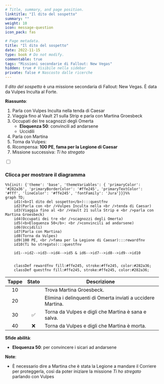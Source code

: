 ```yaml
---
# Title, summary, and page position.
linktitle: "Il dito del sospetto"
summary: ""
weight: 10
icon: message-question
icon_pack: fas

# Page metadata.
title: "Il dito del sospetto"
date: 2022-11-15
type: book # Do not modify.
commentable: true
tags: "Missioni secondarie di Fallout: New Vegas"
hidden: true # Visibile nella sidebar
private: false # Nascosto dalle ricerche
---
```


<div class="fnv">


*Il dito del sospetto* è una missione secondaria di Fallout: New Vegas. È data da Vulpes Inculta al Forte.

**Riassunto**:
1. Parla con Vulpes Inculta nella tenda di Caesar
2. Viaggia fino al Vault 21 sulla Strip e parla con Martina Groesbeck
3. Occupati dei tre scagnozzi degli Omerta
   - **Eloquenza 50**: convincili ad andarsene
   - Uccidili
4. Parla con Martina
5. Torna da Vulpes:
6. Ricompensa: **100 PE**, **fama per la Legione di Caesar**
7. Missione successiva: *Ti ho stregato*

<section class="chart-collapse">
<input type="checkbox" name="collapse2" id="handle2">
<h3 class="handle">
<label for="handle2">Clicca per mostrare il diagramma</label>
</h3>
<div class="content">

```mermaid
%%{init: {'theme': 'base', 'themeVariables': { 'primaryColor': '#282a36', 'primaryBorderColor': '#ffe245', 'primaryTextColor': '#fff', 'lineColor': '#ffe245', 'fontFamily': 'Jura'}}}%%
graph TD;
    id1(<b>Il dito del sospetto</b>):::questfnv
    id2(Parla con <br />Vulpes Inculta nella <br />tenda di Caesar)
    id3(Viaggia fino al <br />Vault 21 sulla Strip e <br />parla con Martina Groesbeck)
    id4(Occupati dei tre <br />scagnozzi degli Omerta)
    id5(<b>Eloquenza 50</b>: <br />convincili ad andarsene)
    id6(Uccidili)
    id7(Parla con Martina) 
    id8(Torna da Vulpes)
    id9(100 PE, <br />fama per la Legione di Caesar):::rewardfnv
    id10(Ti ho stregato):::questfnv

    id1-->id2-->id3-->id4-->id5 & id6-->id7-->id8-->id9-->id10
    
    
    classDef rewardfnv fill:#ffe245, stroke:#ffe245, color:#282a36;
    classDef questfnv fill:#ffe245, stroke:#ffe245, color:#282a36;
```

</div>
</section>

| Tappe |       Stato        | Descrizione |
|:-----:|:------------------:| ----------- |
|                           10                          |            | Trova Martina Groesbeck.                                                                                                                                                    |
|                           20                          |            | Elimina i delinquenti di Omerta inviati a uccidere Martina.                                                                                                                 |
|                           30                          | :white_check_mark: | Torna da Vulpes e digli che Martina è sana e salva.                                                                                                                         |
|                           40                          |   ❌  | Torna da Vulpes e digli che Martina è morta.                                                                                                                                |



**Sfide abilità**:
- **Eloquenza 50**: per convincere i sicari ad andarsene



**Note**:
- È necessario dire a Martina che è stata la Legione a mandare il Corriere per proteggerla, così da poter iniziare la missione *Ti ho stregato* parlando con Vulpes 


</div>


